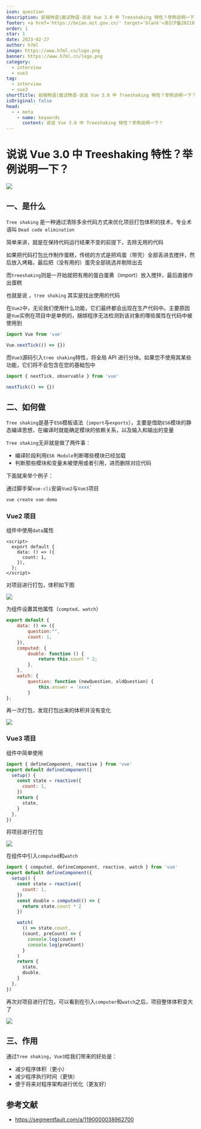 ```yaml
---
icon: question
description: 前端物语|面试物语-说说 Vue 3.0 中 Treeshaking 特性？举例说明一下？
footer: <a href='https://beian.mit.gov.cn/' target='blank'>浙ICP备2021037683号-2</a>说说 Vue 3.0 中 Treeshaking 特性？举例说明一下？
order: 1
star: 1
date: 2023-02-27
author: h7ml
image: https://www.h7ml.cn/logo.png
banner: https://www.h7ml.cn/logo.png
category:
  - interview
  - vue3
tag:
  - interview
  - vue3
shortTitle: 前端物语|面试物语-说说 Vue 3.0 中 Treeshaking 特性？举例说明一下？
isOriginal: false
head:
  - - meta
    - name: keywords
      content: 说说 Vue 3.0 中 Treeshaking 特性？举例说明一下？
---
```


# 说说 Vue 3.0 中 Treeshaking 特性？举例说明一下？

![](https://nakoruru.h7ml.cn/httpproxy/static.5ibug.net/vitepress/assets/images/interview/5e8bf1d0-6097-11eb-ab90-d9ae814b240d.png)

## 一、是什么

`Tree shaking` 是一种通过清除多余代码方式来优化项目打包体积的技术，专业术语叫 `Dead code elimination`

简单来讲，就是在保持代码运行结果不变的前提下，去除无用的代码

如果把代码打包比作制作蛋糕，传统的方式是把鸡蛋（带壳）全部丢进去搅拌，然后放入烤箱，最后把（没有用的）蛋壳全部挑选并剔除出去

而`treeshaking`则是一开始就把有用的蛋白蛋黄（import）放入搅拌，最后直接作出蛋糕

也就是说 ，`tree shaking` 其实是找出使用的代码

在`Vue2`中，无论我们使用什么功能，它们最终都会出现在生产代码中。主要原因是`Vue`实例在项目中是单例的，捆绑程序无法检测到该对象的哪些属性在代码中被使用到

```js
import Vue from 'vue'

Vue.nextTick(() => {})
```

而`Vue3`源码引入`tree shaking`特性，将全局 API 进行分块。如果您不使用其某些功能，它们将不会包含在您的基础包中

```js
import { nextTick, observable } from 'vue'

nextTick(() => {})
```

## 二、如何做

`Tree shaking`是基于`ES6`模板语法（`import`与`exports`），主要是借助`ES6`模块的静态编译思想，在编译时就能确定模块的依赖关系，以及输入和输出的变量

`Tree shaking`无非就是做了两件事：

- 编译阶段利用`ES6 Module`判断哪些模块已经加载
- 判断那些模块和变量未被使用或者引用，进而删除对应代码

下面就来举个例子：

通过脚手架`vue-cli`安装`Vue2`与`Vue3`项目

```c
vue create vue-demo
```

### Vue2 项目

组件中使用`data`属性

```vue
<script>
  export default {
    data: () => ({
      count: 1,
    }),
  };
</script>
```

对项目进行打包，体积如下图

![](https://nakoruru.h7ml.cn/httpproxy/static.5ibug.net/vitepress/assets/images/interview/6bd2aff0-6097-11eb-85f6-6fac77c0c9b3.png)

为组件设置其他属性（`compted`、`watch`）

```js
export default {
    data: () => ({
        question:"",
        count: 1,
    }),
    computed: {
        double: function () {
            return this.count * 2;
        },
    },
    watch: {
        question: function (newQuestion, oldQuestion) {
            this.answer = 'xxxx'
        }
};
```

再一次打包，发现打包出来的体积并没有变化

![](https://nakoruru.h7ml.cn/httpproxy/static.5ibug.net/vitepress/assets/images/interview/7c29e260-6097-11eb-ab90-d9ae814b240d.png)

### Vue3 项目

组件中简单使用

```js
import { defineComponent, reactive } from 'vue'
export default defineComponent({
  setup() {
    const state = reactive({
      count: 1,
    })
    return {
      state,
    }
  },
})
```

将项目进行打包

![](https://nakoruru.h7ml.cn/httpproxy/static.5ibug.net/vitepress/assets/images/interview/95df0000-6097-11eb-85f6-6fac77c0c9b3.png)

在组件中引入`computed`和`watch`

```js
import { computed, defineComponent, reactive, watch } from 'vue'
export default defineComponent({
  setup() {
    const state = reactive({
      count: 1,
    })
    const double = computed(() => {
      return state.count * 2
    })

    watch(
      () => state.count,
      (count, preCount) => {
        console.log(count)
        console.log(preCount)
      }
    )
    return {
      state,
      double,
    }
  },
})
```

再次对项目进行打包，可以看到在引入`computer`和`watch`之后，项目整体体积变大了

![](https://nakoruru.h7ml.cn/httpproxy/static.5ibug.net/vitepress/assets/images/interview/b36a7a00-6097-11eb-85f6-6fac77c0c9b3.png)

## 三、作用

通过`Tree shaking`，`Vue3`给我们带来的好处是：

- 减少程序体积（更小）
- 减少程序执行时间（更快）
- 便于将来对程序架构进行优化（更友好）

## 参考文献

- <https://segmentfault.com/a/1190000038962700>
